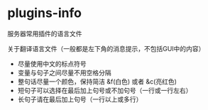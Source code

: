 # plugins-info
服务器常用插件的语言文件

关于翻译语言文件（一般都是左下角的消息提示，不包括GUI中的内容）
- 尽量使用中文的标点符号
- 变量与句子之间尽量不用空格分隔
- 整句话尽量一个颜色，保持简洁 &f(白色) 或者 &c(亮红色)
- 短句子可以选择在最后加上句号或不加句号（一行或一行左右）
- 长句子请在最后加上句号（一行以上或多行）
